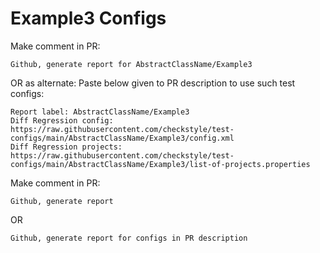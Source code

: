 # Example3 Configs
Make comment in PR:
```
Github, generate report for AbstractClassName/Example3
```
OR as alternate:
Paste below given to PR description to use such test configs:
```
Report label: AbstractClassName/Example3
Diff Regression config: https://raw.githubusercontent.com/checkstyle/test-configs/main/AbstractClassName/Example3/config.xml
Diff Regression projects: https://raw.githubusercontent.com/checkstyle/test-configs/main/AbstractClassName/Example3/list-of-projects.properties
```
Make comment in PR:
```
Github, generate report
```
OR
```
Github, generate report for configs in PR description
```
